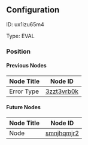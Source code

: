 # <nil>
## Configuration
ID:  ux1izu65m4

Type: EVAL 








### Position

#### Previous Nodes
| Node Title | Node ID |
| :------------- | ------------ |
| Error Type | [3zzt3vrb0k](./3zzt3vrb0k.md) | 
 
 #### Future Nodes
| Node Title | Node ID |
| :------------- | ------------ |
| Node |[smnjhqmjr2](./smnjhqmjr2.md) | 